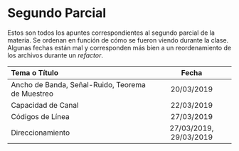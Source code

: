# Segundo Parcial

Estos son todos los apuntes correspondientes al segundo parcial de la materia. Se ordenan en función de cómo se fueron viendo durante la clase. Algunas fechas están mal y corresponden más bien a un reordenamiento de los archivos durante un *refactor*.

| Tema o Título                                    |         Fecha          |
| :----------------------------------------------- | :--------------------: |
| Ancho de Banda, Señal-Ruido, Teorema de Muestreo |       20/03/2019       |
| Capacidad de Canal                               |       22/03/2019       |
| Códigos de Línea                                 |       27/03/2019       |
| Direccionamiento                                 | 27/03/2019, 29/03/2019 |